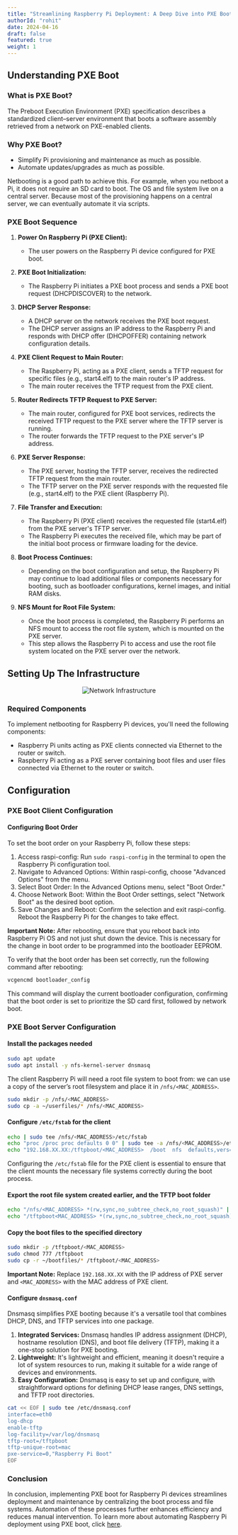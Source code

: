 ```yaml
---
title: "Streamlining Raspberry Pi Deployment: A Deep Dive into PXE Boot Sequence"
authorId: "rohit"
date: 2024-04-16
draft: false
featured: true
weight: 1
---
```


## Understanding PXE Boot

### What is PXE Boot?

The Preboot Execution Environment (PXE) specification describes a standardized client–server environment that boots a software assembly retrieved from a network on PXE-enabled clients.

### Why PXE Boot?

- Simplify Pi provisioning and maintenance as much as possible.
- Automate updates/upgrades as much as possible.

Netbooting is a good path to achieve this. For example, when you netboot a Pi, it does not require an SD card to boot. The OS and file system live on a central server. Because most of the provisioning happens on a central server, we can eventually automate it via scripts.

### PXE Boot Sequence

1. **Power On Raspberry Pi (PXE Client):**
   - The user powers on the Raspberry Pi device configured for PXE boot.

2. **PXE Boot Initialization:**
   - The Raspberry Pi initiates a PXE boot process and sends a PXE boot request (DHCPDISCOVER) to the network.

3. **DHCP Server Response:**
   - A DHCP server on the network receives the PXE boot request.
   - The DHCP server assigns an IP address to the Raspberry Pi and responds with DHCP offer (DHCPOFFER) containing network configuration details.

4. **PXE Client Request to Main Router:**
   - The Raspberry Pi, acting as a PXE client, sends a TFTP request for specific files (e.g., start4.elf) to the main router's IP address.
   - The main router receives the TFTP request from the PXE client.

5. **Router Redirects TFTP Request to PXE Server:**
   - The main router, configured for PXE boot services, redirects the received TFTP request to the PXE server where the TFTP server is running.
   - The router forwards the TFTP request to the PXE server's IP address.

6. **PXE Server Response:**
   - The PXE server, hosting the TFTP server, receives the redirected TFTP request from the main router.
   - The TFTP server on the PXE server responds with the requested file (e.g., start4.elf) to the PXE client (Raspberry Pi).

7. **File Transfer and Execution:**
   - The Raspberry Pi (PXE client) receives the requested file (start4.elf) from the PXE server's TFTP server.
   - The Raspberry Pi executes the received file, which may be part of the initial boot process or firmware loading for the device.

8. **Boot Process Continues:**
   - Depending on the boot configuration and setup, the Raspberry Pi may continue to load additional files or components necessary for booting, such as bootloader configurations, kernel images, and initial RAM disks.

9. **NFS Mount for Root File System:**
   - Once the boot process is completed, the Raspberry Pi performs an NFS mount to access the root file system, which is mounted on the PXE server.
   - This step allows the Raspberry Pi to access and use the root file system located on the PXE server over the network.

## Setting Up The Infrastructure

<p align="center">
  <img src="/images/blog/rpi-netboot-deep-dive/network-infrastructure.png" alt="Network Infrastructure">
</p>

### Required Components

To implement netbooting for Raspberry Pi devices, you'll need the following components:

- Raspberry Pi units acting as PXE clients connected via Ethernet to the router or switch.
- Raspberry Pi acting as a PXE server containing boot files and user files connected via Ethernet to the router or switch.

## Configuration

### PXE Boot Client Configuration

#### Configuring Boot Order

To set the boot order on your Raspberry Pi, follow these steps:

1. Access raspi-config: Run `sudo raspi-config` in the terminal to open the Raspberry Pi configuration tool.
2. Navigate to Advanced Options: Within raspi-config, choose "Advanced Options" from the menu.
3. Select Boot Order: In the Advanced Options menu, select "Boot Order."
4. Choose Network Boot: Within the Boot Order settings, select "Network Boot" as the desired boot option.
5. Save Changes and Reboot: Confirm the selection and exit raspi-config. Reboot the Raspberry Pi for the changes to take effect.

**Important Note:** After rebooting, ensure that you reboot back into Raspberry Pi OS and not just shut down the device. This is necessary for the change in boot order to be programmed into the bootloader EEPROM.

To verify that the boot order has been set correctly, run the following command after rebooting:

```bash
vcgencmd bootloader_config
```

This command will display the current bootloader configuration, confirming that the boot order is set to prioritize the SD card first, followed by network boot.

### PXE Boot Server Configuration

#### Install the packages needed

```bash
sudo apt update
sudo apt install -y nfs-kernel-server dnsmasq
```

The client Raspberry Pi will need a root file system to boot from: we can use a copy of the server’s root filesystem and place it in `/nfs/<MAC_ADDRESS>`.

```bash
sudo mkdir -p /nfs/<MAC_ADDRESS>
sudo cp -a ~/userfiles/* /nfs/<MAC_ADDRESS>
```

#### Configure `/etc/fstab` for the client

```bash
echo | sudo tee /nfs/<MAC_ADDRESS>/etc/fstab
echo "proc /proc proc defaults 0 0" | sudo tee -a /nfs/<MAC_ADDRESS>/etc/fstab
echo "192.168.XX.XX:/tftpboot/<MAC_ADDRESS>  /boot  nfs  defaults,vers=4.1,proto=tcp 0 0" | sudo tee -a /nfs/<MAC_ADDRESS>/etc/fstab
```

Configuring the `/etc/fstab` file for the PXE client is essential to ensure that the client mounts the necessary file systems correctly during the boot process.

#### Export the root file system created earlier, and the TFTP boot folder

```bash
echo "/nfs/<MAC_ADDRESS> *(rw,sync,no_subtree_check,no_root_squash)" | sudo tee -a /etc/exports
echo "/tftpboot<MAC_ADDRESS> *(rw,sync,no_subtree_check,no_root_squash)" | sudo tee -a /etc/exports
```

#### Copy the boot files to the specified directory

```bash
sudo mkdir -p /tftpboot/<MAC_ADDRESS>
sudo chmod 777 /tftpboot
sudo cp -r ~/bootfiles/* /tftpboot/<MAC_ADDRESS>
```
**Important Note:** Replace `192.168.XX.XX` with the IP address of PXE server and `<MAC_ADDRESS>` with the MAC address of PXE client.

#### Configure `dnsmasq.conf`

Dnsmasq simplifies PXE booting because it's a versatile tool that combines DHCP, DNS, and TFTP services into one package.

1. **Integrated Services:** Dnsmasq handles IP address assignment (DHCP), hostname resolution (DNS), and boot file delivery (TFTP), making it a one-stop solution for PXE booting.
2. **Lightweight:** It's lightweight and efficient, meaning it doesn't require a lot of system resources to run, making it suitable for a wide range of devices and environments.
3. **Easy Configuration:** Dnsmasq is easy to set up and configure, with straightforward options for defining DHCP lease ranges, DNS settings, and TFTP root directories.

```bash
cat << EOF | sudo tee /etc/dnsmasq.conf
interface=eth0
log-dhcp
enable-tftp
log-facility=/var/log/dnsmasq
tftp-root=/tftpboot
tftp-unique-root=mac
pxe-service=0,"Raspberry Pi Boot"
EOF
```

### Conclusion

In conclusion, implementing PXE boot for Raspberry Pi devices streamlines deployment and maintenance by centralizing the boot process and file systems. Automation of these processes further enhances efficiency and reduces manual intervention. To learn more about automating Raspberry Pi deployment using PXE boot, click [here](https://www.infraspec.dev/blog/rpi-netboot-automation).